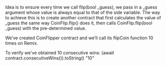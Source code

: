 Idea is to ensure every time we call flip(bool _guess), we pass in a _guess argument whose value is always equal to that of the side variable. The way to achieve this is to create another contract that first calculates the value of _guess the same way CoinFlip.flip() does it, then calls CoinFlip.flip(bool _guess) with the pre-determined value.

We’ve created CoinFlipper contract and we’ll call its flipCoin function 10 times on Remix.

To verify we've obtained 10 consecutive wins:
(await contract.consecutiveWins()).toString()
"10"

